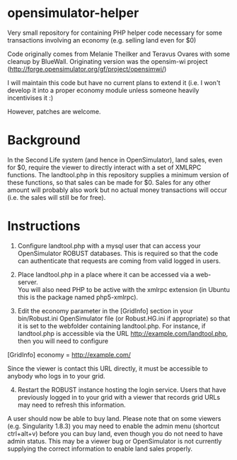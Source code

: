 opensimulator-helper
====================

Very small repository for containing PHP helper code necessary for some transactions involving an economy (e.g. selling land even for $0)

Code originally comes from Melanie Theilker and Teravus Ovares with some cleanup by BlueWall.  Originating version was the opensim-wi
project (http://forge.opensimulator.org/gf/project/opensimwi/)

I will maintain this code but have no current plans to extend it (i.e. I won't develop it into a proper economy module unless someone heavily incentivises it :)

However, patches are welcome.

Background
==========

In the Second Life system (and hence in OpenSimulator), land sales, even for $0, require the viewer to directly interact with a set of 
XMLRPC functions.  The landtool.php in this repository supplies a minimum version of these functions, so that sales can be made for $0.  Sales
for any other amount will probably also work but no actual money transactions will occur (i.e. the sales will still be for free).

Instructions
============

1) Configure landtool.php with a mysql user that can access your OpenSimulator ROBUST databases.  This is required so that the code can
authenticate that requests are coming from valid logged in users.

2) Place landtool.php in a place where it can be accessed via a web-server.  
You will also need PHP to be active with the xmlrpc extension (in Ubuntu this is the package named php5-xmlrpc).

3) Edit the economy parameter in the [GridInfo] section in your bin/Robust.ini OpenSimulator file (or Robust.HG.ini if appropriate) so that it is set
to the webfolder containing landtool.php.  For instance, if landtool.php is accessible via the URL http://example.com/landtool.php, then you will need to configure

[GridInfo]
economy = http://example.com/

Since the viewer is contact this URL directly, it must be accessible to anybody who logs in to your grid.

4) Restart the ROBUST instance hosting the login service.  Users that have previously logged in to your grid with a viewer that records grid URLs
may need to refresh this information.

A user should now be able to buy land.  Please note that on some viewers (e.g. Singularity 1.8.3) you may need to enable the admin menu
(shortcut ctrl+alt+v) before you can buy land, even though you do not need to have admin status.  This may be a viewer bug or OpenSimulator is
not currently supplying the correct information to enable land sales properly.

